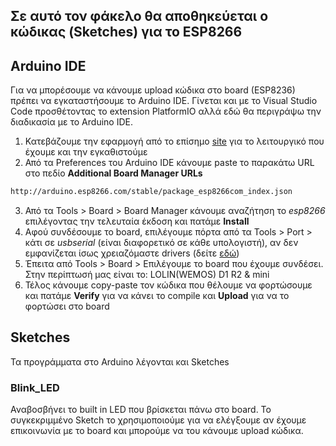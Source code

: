 ## Σε αυτό τον φάκελο θα αποθηκεύεται ο κώδικας (Sketches) για το ESP8266 

## Arduino IDE

Για να μπορέσουμε να κάνουμε upload κώδικα στο board (ESP8236)  πρέπει να εγκαταστήσουμε το Arduino IDE. Γίνεται και με το Visual Studio Code προσθέτοντας το extension PlatformIO αλλά εδώ θα περιγράψω την διαδικασία με το Arduino IDE.

1. Κατεβάζουμε την εφαρμογή από το επίσημο [site](https://www.arduino.cc/en/software) για το λειτουργικό που έχουμε και την εγκαθιστούμε
2. Από τα Preferences του Arduino IDE κάνουμε paste το παρακάτω URL στο πεδίο **Additional Board Manager URLs**
```bash
http://arduino.esp8266.com/stable/package_esp8266com_index.json
```
3. Από τα Tools > Board > Board Manager κάνουμε αναζήτηση το *esp8266* επιλέγοντας την τελευταία έκδοση και πατάμε **Install**
4. Αφού συνδέσουμε το board, επιλέγουμε πόρτα από τα Tools > Port > κάτι σε *usbserial* (είναι διαφορετικό σε κάθε υπολογιστή), αν δεν εμφανίζεται ίσως χρειαζόμαστε drivers (δείτε [εδώ](https://docs.wemos.cc/en/latest/ch340_driver.html))
5. Έπειτα από Tools > Board > Επιλέγουμε το board που έχουμε συνδέσει. Στην περίπτωσή μας είναι το: LOLIN(WEMOS) D1 R2 & mini 
6. Τέλος κάνουμε copy-paste τον κώδικα που θέλουμε να φορτώσουμε και πατάμε **Verify** για να κάνει το compile και **Upload** για να το φορτώσει στο board


## Sketches

Τα προγράμματα στο Arduino λέγονται και Sketches

### Blink_LED

Αναβοσβήνει το built in LED που βρίσκεται πάνω στο board. Το συγκεκριμμένο Sketch το χρησιμοποιούμε για να ελέγξουμε αν έχουμε επικοινωνία με το board και μπορούμε να του κάνουμε upload κώδικα.